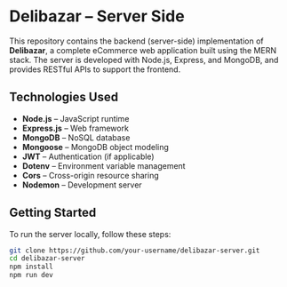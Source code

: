 # Delibazar – Server Side

This repository contains the backend (server-side) implementation of **Delibazar**, a complete eCommerce web application built using the MERN stack. The server is developed with Node.js, Express, and MongoDB, and provides RESTful APIs to support the frontend.

## Technologies Used

- **Node.js** – JavaScript runtime
- **Express.js** – Web framework
- **MongoDB** – NoSQL database
- **Mongoose** – MongoDB object modeling
- **JWT** – Authentication (if applicable)
- **Dotenv** – Environment variable management
- **Cors** – Cross-origin resource sharing
- **Nodemon** – Development server

## Getting Started

To run the server locally, follow these steps:

```bash
git clone https://github.com/your-username/delibazar-server.git
cd delibazar-server
npm install
npm run dev
